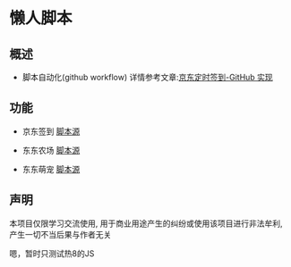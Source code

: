 # 懒人脚本
## 概述
- 脚本自动化(github workflow) 详情参考文章:[京东定时签到-GitHub 实现](https://ruicky.me/2020/06/05/jd-sign/)



## 功能
- 京东签到 [脚本源](https://github.com/NobyDa/Script/blob/master/JD-DailyBonus/JD_DailyBonus.js)

- 东东农场 [脚本源](https://github.com/liuxiaoyucc/jd-helper/blob/master/fruit/fruit.js) 
- 东东萌宠 [脚本源](https://github.com/liuxiaoyucc/jd-helper/blob/master/pet/pet.js)


## 声明
本项目仅限学习交流使用, 用于商业用途产生的纠纷或使用该项目进行非法牟利, 产生一切不当后果与作者无关



嗯，暂时只测试热8的JS
